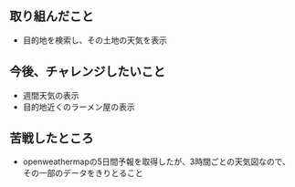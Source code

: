 ## 取り組んだこと
- 目的地を検索し、その土地の天気を表示
## 今後、チャレンジしたいこと
- 週間天気の表示
- 目的地近くのラーメン屋の表示
## 苦戦したところ
- openweathermapの5日間予報を取得したが、3時間ごとの天気図なので、その一部のデータをきりとること

